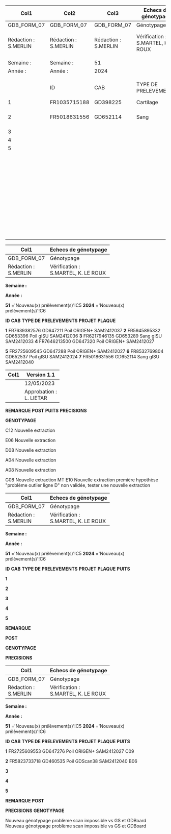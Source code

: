 |Col1|Col2|Col3|Echecs de génotypage|Col5|Col6|Col7|Version 1.1|Col9|
|---|---|---|---|---|---|---|---|---|
|GDB_FORM_07|GDB_FORM_07|GDB_FORM_07|Génotypage|Génotypage|Génotypage|Génotypage|12/05/2023|12/05/2023|
|Rédaction :<br>S.MERLIN|Rédaction :<br>S.MERLIN|Rédaction :<br>S.MERLIN|Vérification :<br>S.MARTEL, K. LE ROUX|Vérification :<br>S.MARTEL, K. LE ROUX|Vérification :<br>S.MARTEL, K. LE ROUX|Vérification :<br>S.MARTEL, K. LE ROUX|Approbation :<br>L. LIETAR|Approbation :<br>L. LIETAR|
||||||||||
|Semaine :|Semaine :|51|||||||
|Année :|Année :|2024|||||||
||||||||||
||ID|CAB|TYPE DE PRELEVEMENTS|PROJET|PLAQUE|PUITS|REMARQUE POST<br>GENOTYPAGE|PRECISIONS|
|1|FR1035715188|GD398225|Cartilage|gISU|SAM2412044|F09|Nouveau pvt||
|2|FR5018631556|GD652114|Sang|gISU|SAM2412040|E10|Nouveau pvt autre que sang|Nouveau pvt autre que sang|
|3|||||||||
|4|||||||||
|5|||||||||
||||||||||
||||||||||
||||||||||
||||||||||
||||||||||
||||||||||
||||||||||
||||||||||
||||||||||
||||||||||
||||||||||
||||||||||
||||||||||
||||||||||
||||||||||
||||||||||
||||||||||
||||||||||
||||||||||
||||||||||
||||||||||
||||||||||
||||||||||
||||||||||
||||||||||
||||||||||
||||||||||
||||||||||
||||||||||
||||||||||
||||||||||
||||||||||
||||||||||
||||||||||
||||||||||
||||||||||
||||||||||
||||||||||
||||||||||
||||||||||
||||||||||
|||||||||1/1|

|Col1|Echecs de génotypage|
|---|---|
|GDB_FORM_07|Génotypage|
|Rédaction :<br>S.MERLIN|Vérification :<br>S.MARTEL, K. LE ROUX|


**Semaine :**

**Année :**


**51** ='Nouveau(x) prélèvement(s)'!C5
**2024** ='Nouveau(x) prélèvement(s)'!C6


**ID** **CAB** **TYPE DE PRELEVEMENTS** **PROJET** **PLAQUE**

**1** FR7639382576 GD647211 Poil ORIGEN+ SAM2412037
**2** FR5945895332 GD653396 Poil gISU SAM2412036
**3** FR6217946135 GD653289 Sang gISU SAM2412033
**4** FR7646213500 GD647320 Poil ORIGEN+ SAM2412027

**5** FR2725609545 GD647288 Poil ORIGEN+ SAM2412027
**6** FR8532769804 GD652537 Poil gISU SAM2412024
**7** FR5018631556 GD652114 Sang gISU SAM2412040

|Col1|Version 1.1|
|---|---|
||12/05/2023|
||Approbation :<br>L. LIETAR|


**REMARQUE POST**
**PUITS** **PRECISIONS**

**GENOTYPAGE**

C12 Nouvelle extraction

E06 Nouvelle extraction

D08 Nouvelle extraction

A04 Nouvelle extraction

A08 Nouvelle extraction

G08 Nouvelle extraction MT
E10 Nouvelle extraction première hypothèse "problème outlier ligne D" non validée, tester une nouvelle extraction

|Col1|Echecs de génotypage|
|---|---|
|GDB_FORM_07|Génotypage|
|Rédaction :<br>S.MERLIN|Vérification :<br>S.MARTEL, K. LE ROUX|


**Semaine :**

**Année :**


**51** ='Nouveau(x) prélèvement(s)'!C5
**2024** ='Nouveau(x) prélèvement(s)'!C6


**ID** **CAB** **TYPE DE PRELEVEMENTS** **PROJET** **PLAQUE** **PUITS**


**1**

**2**

**3**

**4**

**5**

**REMARQUE**


**POST**

**GENOTYPAGE**


**PRECISIONS**

|Col1|Echecs de génotypage|
|---|---|
|GDB_FORM_07|Génotypage|
|Rédaction :<br>S.MERLIN|Vérification :<br>S.MARTEL, K. LE ROUX|


**Semaine :**

**Année :**


**51** ='Nouveau(x) prélèvement(s)'!C5
**2024** ='Nouveau(x) prélèvement(s)'!C6


**ID** **CAB** **TYPE DE PRELEVEMENTS** **PROJET** **PLAQUE** **PUITS**

**1** FR2725609553 GD647276 Poil ORIGEN+ SAM2412027 C09

**2** FR5823733718 GD460535 Poil GDScan38 SAM2412040 B06

**3**

**4**

**5**

**REMARQUE POST**

**PRECISIONS**
**GENOTYPAGE**

Nouveau génotypage problème scan impossible vs GS et GDBoard
Nouveau génotypage problème scan impossible vs GS et GDBoard

